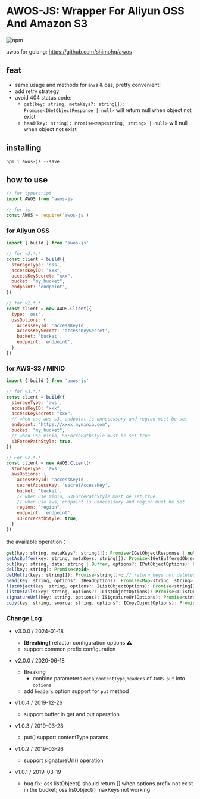AWOS-JS: Wrapper For Aliyun OSS And Amazon S3
====

![npm](https://img.shields.io/npm/v/awos-js)

awos for golang:  https://github.com/shimohq/awos

## feat

- same usage and methods for aws & oss, pretty convenient!
- add retry strategy
- avoid 404 status code:
    - `get(key: string, metaKeys?: string[]): Promise<IGetObjectResponse | null>` will return null when object not exist
    - `head(key: string): Promise<Map<string, string> | null>` will null when object not exist

## installing

```
npm i awos-js --save
```

## how to use

```javascript
// for typescript
import AWOS from 'awos-js'

// for js
const AWOS = require('awos-js')
```

### for Aliyun OSS

```javascript
import { build } from 'awos-js'

// for v3.*.*
const client = build({
  storageType: 'oss',
  accessKeyID: "xxx",
  accessKeySecret: "xxx",
  bucket: "my_bucket",
  endpoint: 'endpoint',
})

// for v2.*.*
const client = new AWOS.Client({
  type: 'oss',
  ossOptions: {
    accessKeyId: 'accessKeyId',
    accessKeySecret: 'accessKeySecret',
    bucket: 'bucket',
    endpoint: 'endpoint',
  }
})
```

### for AWS-S3 / MINIO

```javascript
import { build } from 'awos-js'

// for v3.*.*
const client = build({
  storageType: 'aws',
  accessKeyID: "xxx",
  accessKeySecret: "xxx",
  // when use aws s3, endpoint is unnecessary and region must be set
  endpoint: "https://xxxx.myminio.com",
  bucket: "my_bucket",
  // when use minio, S3ForcePathStyle must be set true
  s3ForcePathStyle: true,
})

// For v2.*.*
const client = new AWOS.Client({
  storageType: 'aws',
  awsOptions: {
    accessKeyId: 'accessKeyId',
    secretAccessKey: 'secretAccessKey',
    bucket: 'bucket',
    // when use minio, S3ForcePathStyle must be set true
    // when use aws, endpoint is unnecessary and region must be set
    region: "region",
    endpoint: 'endpoint',
    s3ForcePathStyle: true,
  }
})
```

the available operation：

```javascript
get(key: string, metaKeys?: string[]): Promise<IGetObjectResponse | null>;
getAsBuffer(key: string, metaKeys: string[]): Promise<IGetBufferedObjectResponse | null>;
put(key: string, data: string | Buffer, options?: IPutObjectOptions): Promise<void>;
del(key: string): Promise<void>;
delMulti(keys: string[]): Promise<string[]>; // return keys not deleted
head(key: string, options?: IHeadOptions): Promise<Map<string, string> | null>;
listObject(key: string, options?: IListObjectOptions): Promise<string[]>;
listDetails(key: string, options?: IListObjectOptions): Promise<IListObjectOutput>;
signatureUrl(key: string, options?: ISignatureUrlOptions): Promise<string | null>;
copy(key: string, source: string, options?: ICopyObjectOptions): Promise<void>;
```

### Change Log
- v3.0.0 / 2024-01-18
  - **[Breaking]** refactor configuration options ⚠️
  - support common prefix configuration

- v2.0.0 / 2020-06-18
  - Breaking
    - conbine parameters `meta`,`contentType`,`headers` of `AWOS.put` into `options`
  - add `headers` option support for `put` method

- v1.0.4 / 2019-12-26
  - support buffer in get and put operation

- v1.0.3 / 2019-03-28
  - put() support contentType params

- v1.0.2 / 2019-03-26
  - support signatureUrl() operation

- v1.0.1 / 2019-03-19
  - bug fix: oss listObject() should return [] when options.prefix not exist in the bucket; oss listObject() maxKeys not working
